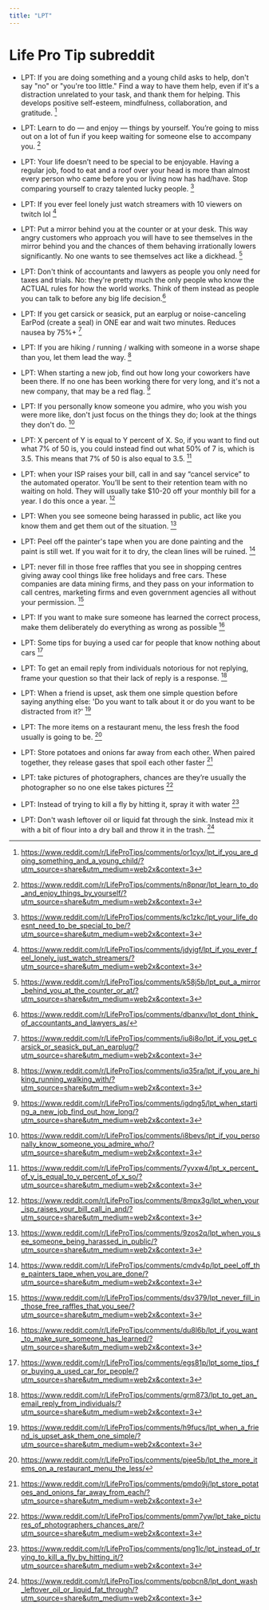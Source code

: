 ```yaml
---
title: "LPT"
---
```


# Life Pro Tip subreddit

* LPT: If you are doing something and a young child asks to help, don't say "no" or "you're too little." Find a way to have them help, even if it's a distraction unrelated to your task, and thank them for helping. This develops positive self-esteem, mindfulness, collaboration, and gratitude. [^1]

[^1]: https://www.reddit.com/r/LifeProTips/comments/or1cyx/lpt_if_you_are_doing_something_and_a_young_child/?utm_source=share&utm_medium=web2x&context=3

* LPT: Learn to do — and enjoy — things by yourself. You’re going to miss out on a lot of fun if you keep waiting for someone else to accompany you. [^2]

[^2]: https://www.reddit.com/r/LifeProTips/comments/n8pnqr/lpt_learn_to_do_and_enjoy_things_by_yourself/?utm_source=share&utm_medium=web2x&context=3

* LPT: Your life doesn’t need to be special to be enjoyable. Having a regular job, food to eat and a roof over your head is more than almost every person who came before you or living now has had/have. Stop comparing yourself to crazy talented lucky people. [^3]

[^3]: https://www.reddit.com/r/LifeProTips/comments/kc1zkc/lpt_your_life_doesnt_need_to_be_special_to_be/?utm_source=share&utm_medium=web2x&context=3

* LPT: If you ever feel lonely just watch streamers with 10 viewers on twitch lol [^4]

[^4]: https://www.reddit.com/r/LifeProTips/comments/jdyigf/lpt_if_you_ever_feel_lonely_just_watch_streamers/?utm_source=share&utm_medium=web2x&context=3

* LPT: Put a mirror behind you at the counter or at your desk. This way angry customers who approach you will have to see themselves in the mirror behind you and the chances of them behaving irrationally lowers significantly. No one wants to see themselves act like a dickhead. [^5]

[^5]: https://www.reddit.com/r/LifeProTips/comments/k58j5b/lpt_put_a_mirror_behind_you_at_the_counter_or_at/?utm_source=share&utm_medium=web2x&context=3

* LPT: Don't think of accountants and lawyers as people you only need for taxes and trials. No: they're pretty much the only people who know the ACTUAL rules for how the world works. Think of them instead as people you can talk to before any big life decision.[^6]

[^6]: https://www.reddit.com/r/LifeProTips/comments/dbanxv/lpt_dont_think_of_accountants_and_lawyers_as/

* LPT: If you get carsick or seasick, put an earplug or noise-canceling EarPod (create a seal) in ONE ear and wait two minutes. Reduces nausea by 75%+ [^7]

[^7]: https://www.reddit.com/r/LifeProTips/comments/iu8i8o/lpt_if_you_get_carsick_or_seasick_put_an_earplug/?utm_source=share&utm_medium=web2x&context=3

* LPT: If you are hiking / running / walking with someone in a worse shape than you, let them lead the way. [^8]

[^8]: https://www.reddit.com/r/LifeProTips/comments/iq35ra/lpt_if_you_are_hiking_running_walking_with/?utm_source=share&utm_medium=web2x&context=3

* LPT: When starting a new job, find out how long your coworkers have been there. If no one has been working there for very long, and it's not a new company, that may be a red flag. [^9]

[^9]: https://www.reddit.com/r/LifeProTips/comments/igdng5/lpt_when_starting_a_new_job_find_out_how_long/?utm_source=share&utm_medium=web2x&context=3

* LPT: If you personally know someone you admire, who you wish you were more like, don't just focus on the things they do; look at the things they don't do. [^10]

[^10]: https://www.reddit.com/r/LifeProTips/comments/i8bevs/lpt_if_you_personally_know_someone_you_admire_who/?utm_source=share&utm_medium=web2x&context=3

* LPT: X percent of Y is equal to Y percent of X. So, if you want to find out what 7% of 50 is, you could instead find out what 50% of 7 is, which is 3.5. This means that 7% of 50 is also equal to 3.5. [^11]

[^11]: https://www.reddit.com/r/LifeProTips/comments/7yvxw4/lpt_x_percent_of_y_is_equal_to_y_percent_of_x_so/?utm_source=share&utm_medium=web2x&context=3

* LPT: when your ISP raises your bill, call in and say “cancel service” to the automated operator. You’ll be sent to their retention team with no waiting on hold. They will usually take $10-20 off your monthly bill for a year. I do this once a year. [^12]

[^12]: https://www.reddit.com/r/LifeProTips/comments/8mpx3g/lpt_when_your_isp_raises_your_bill_call_in_and/?utm_source=share&utm_medium=web2x&context=3

* LPT: When you see someone being harassed in public, act like you know them and get them out of the situation. [^13]

[^13]: https://www.reddit.com/r/LifeProTips/comments/9zos2q/lpt_when_you_see_someone_being_harassed_in_public/?utm_source=share&utm_medium=web2x&context=3

* LPT: Peel off the painter's tape when you are done painting and the paint is still wet. If you wait for it to dry, the clean lines will be ruined. [^14]

[^14]: https://www.reddit.com/r/LifeProTips/comments/cmdv4p/lpt_peel_off_the_painters_tape_when_you_are_done/?utm_source=share&utm_medium=web2x&context=3

* LPT: never fill in those free raffles that you see in shopping centres giving away cool things like free holidays and free cars. These companies are data mining firms, and they pass on your information to call centres, marketing firms and even government agencies all without your permission. [^15]

[^15]: https://www.reddit.com/r/LifeProTips/comments/dsv379/lpt_never_fill_in_those_free_raffles_that_you_see/?utm_source=share&utm_medium=web2x&context=3

* LPT: If you want to make sure someone has learned the correct process, make them deliberately do everything as wrong as possible [^16]

[^16]: https://www.reddit.com/r/LifeProTips/comments/du8l6b/lpt_if_you_want_to_make_sure_someone_has_learned/?utm_source=share&utm_medium=web2x&context=3

* LPT: Some tips for buying a used car for people that know nothing about cars [^17]

[^17]: https://www.reddit.com/r/LifeProTips/comments/egs81p/lpt_some_tips_for_buying_a_used_car_for_people/?utm_source=share&utm_medium=web2x&context=3

* LPT: To get an email reply from individuals notorious for not replying, frame your question so that their lack of reply is a response. [^18]

[^18]: https://www.reddit.com/r/LifeProTips/comments/grm873/lpt_to_get_an_email_reply_from_individuals/?utm_source=share&utm_medium=web2x&context=3

* LPT: When a friend is upset, ask them one simple question before saying anything else: 'Do you want to talk about it or do you want to be distracted from it?' [^19]

[^19]: https://www.reddit.com/r/LifeProTips/comments/h9fucs/lpt_when_a_friend_is_upset_ask_them_one_simple/?utm_source=share&utm_medium=web2x&context=3

* LPT: The more items on a restaurant menu, the less fresh the food usually is going to be. [^20]

[^20]: https://www.reddit.com/r/LifeProTips/comments/pjee5b/lpt_the_more_items_on_a_restaurant_menu_the_less/

* LPT: Store potatoes and onions far away from each other. When paired together, they release gases that spoil each other faster [^21]

[^21]: https://www.reddit.com/r/LifeProTips/comments/pmdo9j/lpt_store_potatoes_and_onions_far_away_from_each/?utm_source=share&utm_medium=web2x&context=3

* LPT: take pictures of photographers, chances are they’re usually the photographer so no one else takes pictures [^22]

[^22]: https://www.reddit.com/r/LifeProTips/comments/pmm7yw/lpt_take_pictures_of_photographers_chances_are/?utm_source=share&utm_medium=web2x&context=3

* LPT: Instead of trying to kill a fly by hitting it, spray it with water [^23]

[^23]: https://www.reddit.com/r/LifeProTips/comments/png1lc/lpt_instead_of_trying_to_kill_a_fly_by_hitting_it/?utm_source=share&utm_medium=web2x&context=3

* LPT: Don't wash leftover oil or liquid fat through the sink. Instead mix it with a bit of flour into a dry ball and throw it in the trash. [^24]

[^24]: https://www.reddit.com/r/LifeProTips/comments/ppbcn8/lpt_dont_wash_leftover_oil_or_liquid_fat_through/?utm_source=share&utm_medium=web2x&context=3